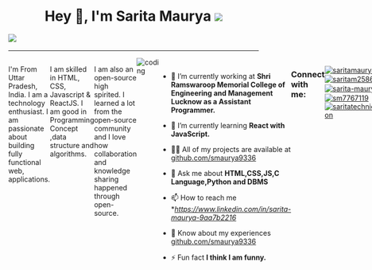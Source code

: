 <h1 align="center" >Hey 👋, I'm Sarita Maurya <img src="https://media.giphy.com/media/hvRJCLFzcasrR4ia7z/giphy.gif" width="35"></h1>

<a href="#" align="center"><img src="https://readme-typing-svg.herokuapp.com?color=FFF&center=true&lines=1000%2B+Hours+of+Coding+Experience;HTML;CSS;JAVASCRIPT;Data+Structure;C;Python;Java;PHP;Front+end+Web+Developer"></img></a>
<hr/>
  <div style="display:flex">
    <p align="left" style="max-width:40%">
I'm From Uttar Pradesh, India. I am a technology enthusiast. I am passionate about building fully functional web, applications.

I am skilled in HTML, CSS, Javascript & ReactJS. I am good in Programming Concept ,data structure and algorithms.

I am also an open-source high spirited. I learned a lot from the open-source community and I love how collaboration and knowledge sharing happened through open-source.

</p>

<hr/>

<!--
<h3 align="center">A passionate frontend developer from India</h3> -->

<!--
<p align="left"> <img src="https://komarev.com/ghpvc/?username=smaurya9336&label=Profile%20views&color=0e75b6&style=flat" alt="smaurya9336" /> </p> -->
<img align="right"  alt="coding" width="400" src="https://encrypted-tbn0.gstatic.com/images?q=tbn:ANd9GcRO_DiG4xAUqU0OrwJqu1Py4Tk3n2UUCtTN9Q&usqp=CAU">

- 🔭 I’m currently working at **Shri Ramswaroop Memorial College of Engineering and Management Lucknow as a Assistant Programmer.**

- 🌱 I’m currently learning **React with JavaScript.**

- 👨‍💻 All of my projects are available at [github.com/smaurya9336](github.com/smaurya9336)

- 💬 Ask me about **HTML,CSS,JS,C Language,Python and DBMS**

- 📫 How to reach me **https://www.linkedin.com/in/sarita-maurya-9aa7b2216*

- 📄 Know about my experiences [github.com/smaurya9336](github.com/smaurya9336)

- ⚡ Fun fact **I think I am funny.**

<h3 align="left">Connect with me:</h3>
<p align="left">
<a href="https://linkedin.com/in/saritamaurya" target="blank"><img align="center" src="https://raw.githubusercontent.com/rahuldkjain/github-profile-readme-generator/master/src/images/icons/Social/linked-in-alt.svg" alt="saritamaurya" height="30" width="40" /></a><a href="https://twitter.com/saritam25865518" target="blank"><img align="center" src="https://raw.githubusercontent.com/rahuldkjain/github-profile-readme-generator/master/src/images/icons/Social/twitter.svg" alt="saritam25865518" height="30" width="40" /></a>
<a href="https://codepen.io/sarita-maurya" target="blank"><img align="center" src="https://raw.githubusercontent.com/rahuldkjain/github-profile-readme-generator/master/src/images/icons/Social/codepen.svg" alt="sarita-maurya" height="30" width="40" /></a>
<a href="https://instagram.com/sm7767119" target="blank"><img align="center" src="https://raw.githubusercontent.com/rahuldkjain/github-profile-readme-generator/master/src/images/icons/Social/instagram.svg" alt="sm7767119" height="30" width="40" /></a>
<a href="https://www.youtube.com/c/saritatechnicaleducation" target="blank"><img align="center" src="https://raw.githubusercontent.com/rahuldkjain/github-profile-readme-generator/master/src/images/icons/Social/youtube.svg" alt="saritatechnicaleducation" height="30" width="40" /></a>
</p>

<h2 align="left">Languages and Tools:</h2>
<h4>C ,HTML , CSS , PYTHON with Django , javascript , bootstrap , Wordpress, css animation,php,gitbash,React</h5>
<p align="left"> <a href="https://www.cprogramming.com/" target="_blank" rel="noreferrer"> <img src="https://raw.githubusercontent.com/devicons/devicon/master/icons/c/c-original.svg" alt="c" width="40" height="40"/> </a> <a href="https://www.w3schools.com/cpp/" target="_blank" rel="noreferrer"> <img src="https://raw.githubusercontent.com/devicons/devicon/master/icons/cplusplus/cplusplus-original.svg" alt="cplusplus" width="40" height="40"/> </a> </a> <a href="https://www.python.org" target="_blank" rel="noreferrer"> <img src="https://raw.githubusercontent.com/devicons/devicon/master/icons/python/python-original.svg" alt="python" width="40" height="40"/> </a> <a href="https://www.php.net" target="_blank" rel="noreferrer"> <img src="https://raw.githubusercontent.com/devicons/devicon/master/icons/php/php-original.svg" alt="php" width="40" height="40"/> </a> <a href="https://www.w3.org/html/" target="_blank" rel="noreferrer"> <img src="https://raw.githubusercontent.com/devicons/devicon/master/icons/html5/html5-original-wordmark.svg" alt="html5" width="40" height="40"/> </a> <a href="https://www.w3schools.com/css/" target="_blank" rel="noreferrer"> <img src="https://raw.githubusercontent.com/devicons/devicon/master/icons/css3/css3-original-wordmark.svg" alt="css3" width="40" height="40"/> </a> <a href="https://developer.mozilla.org/en-US/docs/Web/JavaScript" target="_blank" rel="noreferrer"> <img src="https://raw.githubusercontent.com/devicons/devicon/master/icons/javascript/javascript-original.svg" alt="javascript" width="40" height="40"/> </a><a href="https://www.djangoproject.com/" target="_blank" rel="noreferrer"> <img src="https://cdn.worldvectorlogo.com/logos/django.svg" alt="django" width="40" height="40"/> </a> <a href="https://git-scm.com/" target="_blank" rel="noreferrer"> <img src="https://www.vectorlogo.zone/logos/git-scm/git-scm-icon.svg" alt="git" width="40" height="40"/> </a> <a href="https://www.java.com" target="_blank" rel="noreferrer"> <img src="https://raw.githubusercontent.com/devicons/devicon/master/icons/java/java-original.svg" alt="java" width="40" height="40"/> </a> <a href="https://getbootstrap.com" target="_blank" rel="noreferrer"> <img src="https://raw.githubusercontent.com/devicons/devicon/master/icons/bootstrap/bootstrap-plain-wordmark.svg" alt="bootstrap" width="40" height="40"/> </a> <a href="https://www.linux.org/" target="_blank" rel="noreferrer"> <img src="https://raw.githubusercontent.com/devicons/devicon/master/icons/linux/linux-original.svg" alt="linux" width="40" height="40"/> </a> <a href="https://www.microsoft.com/en-us/sql-server" target="_blank" rel="noreferrer"> <img src="https://www.svgrepo.com/show/303229/microsoft-sql-server-logo.svg" alt="mssql" width="40" height="40"/> </a> <a href="https://www.mysql.com/" target="_blank" rel="noreferrer"> <img src="https://raw.githubusercontent.com/devicons/devicon/master/icons/mysql/mysql-original-wordmark.svg" alt="mysql" width="40" height="40"/> <a href="https://reactjs.org/" target="_blank" rel="noreferrer"> <img src="https://raw.githubusercontent.com/devicons/devicon/master/icons/react/react-original-wordmark.svg" alt="react" width="40" height="40"/> </a><a href="https://developer.android.com" target="_blank" rel="noreferrer"> <img src="https://raw.githubusercontent.com/devicons/devicon/master/icons/android/android-original-wordmark.svg" alt="android" width="40" height="40"/> </a> <a href="https://www.arduino.cc/" target="_blank" rel="noreferrer"> <img src="https://cdn.worldvectorlogo.com/logos/arduino-1.svg" alt="arduino" width="40" height="40"/> </a> </p>


<h3 align="left"> <img src="https://komarev.com/ghpvc/?username=smaurya9336" alt="sarita" /> </h3>
  <a href="https://github.com/smaurya9336?tab=followers">
    <img alt="followers" title="Follow me on Github" src="https://custom-icon-badges.herokuapp.com/github/followers/smaurya9336?color=236ad3&labelColor=1155ba&style=for-the-badge&logo=person-add&label=Follow&logoColor=white"/></a>
</p><hr/>


## 📊 My Github Stats
<img src="https://github-profile-trophy.vercel.app/?username=smaurya9336&theme=algolia" align="center" alt="smaurya9336" width="100%" />
<img src="http://github-profile-summary-cards.vercel.app/api/cards/profile-details?username=smaurya9336&theme=2077" width="100%" />


![GitHub metrics](https://metrics.lecoq.io/smaurya9336) 


<!--
<p><img align="left" src="https://github-readme-stats.vercel.app/api/top-langs?username=smaurya9336&show_icons=true&locale=en&layout=compact" alt="smaurya9336" /></p>

<p>&nbsp;<img align="center" src="https://github-readme-stats.vercel.app/api?username=smaurya9336&show_icons=true&locale=en" alt="smaurya9336" /></p>

<p><img align="center" src="https://github-readme-streak-stats.herokuapp.com/?user=smaurya9336&" alt="smaurya9336" /></p>
-->









